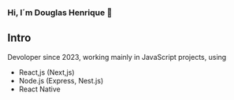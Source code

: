 ### Hi, I´m Douglas Henrique 👋

## Intro

Devoloper since 2023, working mainly in JavaScript projects, using

- React,js (Next,js)
- Node.js (Express, Nest.js)
- React Native

